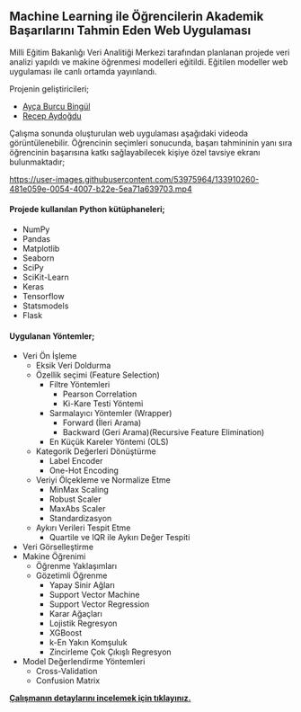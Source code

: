 ## Machine Learning ile Öğrencilerin Akademik Başarılarını Tahmin Eden Web Uygulaması

Milli Eğitim Bakanlığı Veri Analitiği Merkezi tarafından planlanan projede veri analizi yapıldı ve makine öğrenmesi modelleri eğitildi. Eğitilen modeller web uygulaması ile canlı ortamda yayınlandı.

Projenin geliştiricileri;
- [Ayça Burcu Bingül](https://www.linkedin.com/in/aycaburcubingul/)
- [Recep Aydoğdu](https://www.linkedin.com/in/recepayddogdu/)

Çalışma sonunda oluşturulan web uygulaması aşağıdaki videoda görüntülenebilir. Öğrencinin seçimleri sonucunda, başarı tahmininin yanı sıra öğrencinin başarısına katkı sağlayabilecek kişiye özel tavsiye  ekranı bulunmaktadır;

https://user-images.githubusercontent.com/53975964/133910260-481e059e-0054-4007-b22e-5ea71a639703.mp4

#### Projede kullanılan Python kütüphaneleri;
- NumPy
- Pandas
- Matplotlib
- Seaborn
- SciPy
- SciKit-Learn
- Keras
- Tensorflow
- Statsmodels
- Flask

 #### Uygulanan Yöntemler;
 - Veri Ön İşleme
	 - Eksik Veri Doldurma
	 - Özellik seçimi (Feature Selection)
		 - Filtre Yöntemleri
			 - Pearson Correlation
			 - Ki-Kare Testi Yöntemi
		 - Sarmalayıcı Yöntemler (Wrapper)
			 - Forward (İleri Arama)
			 - Backward (Geri Arama)(Recursive Feature Elimination)
		 - En Küçük Kareler Yöntemi (OLS)
	 - Kategorik Değerleri Dönüştürme
		 - Label Encoder
		 - One-Hot Encoding
	 - Veriyi Ölçekleme ve Normalize Etme
		 - MinMax Scaling
		 - Robust Scaler
		 - MaxAbs Scaler
		 - Standardizasyon
	 - Aykırı Verileri Tespit Etme
		 - Quartile ve IQR ile Aykırı Değer Tespiti
 - Veri Görselleştirme
 - Makine Öğrenimi 
	 - Öğrenme Yaklaşımları
	 - Gözetimli Öğrenme
		 - Yapay Sinir Ağları
		 - Support Vector Machine
		 - Support Vector Regression
		 - Karar Ağaçları
		 - Lojistik Regresyon
		 - XGBoost
		 - k-En Yakın Komşuluk
		 - Zincirleme Çok Çıkışlı Regresyon
 - Model Değerlendirme Yöntemleri
	 - Cross-Validation
	 - Confusion Matrix
	 
**[Çalışmanın detaylarını incelemek için tıklayınız.](https://drive.google.com/file/d/13mCI8HvlgjzGjf2yfauP3kWXGeP3Z7yQ/view)**
